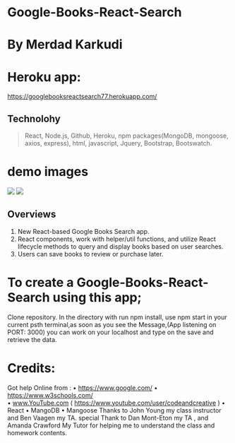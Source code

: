 # Google-Books-React-Search
# By Merdad Karkudi
# Heroku app:
https://googlebooksreactsearch77.herokuapp.com/
## Technolohy
> React, Node.js, Github, Heroku, npm packages(MongoDB, mongoose, axios, express), html, javascript, Jquery, Bootstrap, Bootswatch.

# demo images
<image src="https://github.com/mkarkuody/Google-Books-React-Search/blob/main/client/public/first%20page.jpg?raw=true">

<image src="https://github.com/mkarkuody/Google-Books-React-Search/blob/main/client/public/search%20page.jpg?raw=true">


## Overviews
1. New React-based Google Books Search app. 
2. React components, work with helper/util functions, and utilize React lifecycle methods to query and display books based on user searches. 
3. Users can save books to review or purchase later.

# To create a Google-Books-React-Search using this app;
Clone repository.
In the directory with run npm install, use npm start in your current psth terminal,as soon as you see the Message,(App listening on PORT: 3000) you can work on your localhost and type on the save and retrieve the data.

# Credits:
Got help Online from : 
•	https://www.google.com/
•	https://www.w3schools.com/  
•	www.YouTube.com  ( https://www.youtube.com/user/codeandcreative )
•   React
•   MangoDB
•   Mangoose
 Thanks to John Young my class instructor and Ben Vaagen my TA. special Thank to Dan Mont-Eton my TA , and Amanda Crawford My Tutor for helping me to understand the class and homework contents.



